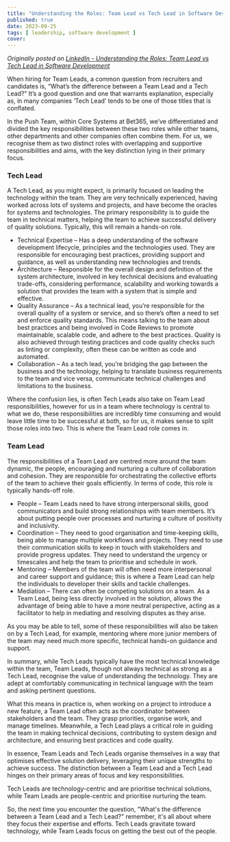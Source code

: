 ```yaml
---
title: "Understanding the Roles: Team Lead vs Tech Lead in Software Development"
published: true
date: 2023-09-25
tags: [ leadership, software development ]
cover: 
---
```


_Originally posted on [LinkedIn - Understanding the Roles: Team Lead vs Tech Lead in Software Development](https://www.linkedin.com/pulse/understanding-roles-team-lead-vs-tech-software-development-james-wade/)_

When hiring for Team Leads, a common question from recruiters and candidates is, “What’s the difference between a Team
Lead and a Tech Lead?” It’s a good question and one that warrants explanation, especially as, in many companies ‘Tech
Lead’ tends to be one of those titles that is conflated.

In the Push Team, within Core Systems at Bet365, we’ve differentiated and divided the key responsibilities between these
two roles while other teams, other departments and other companies often combine them. For us, we recognise them as two
distinct roles with overlapping and supportive responsibilities and aims, with the key distinction lying in their
primary focus.

### Tech Lead

A Tech Lead, as you might expect, is primarily focused on leading the technology within the team. They are very
technically experienced, having worked across lots of systems and projects, and have become the oracles for systems and
technologies. The primary responsibility is to guide the team in technical matters, helping the team to achieve
successful delivery of quality solutions. Typically, this will remain a hands-on role.

* Technical Expertise – Has a deep understanding of the software development lifecycle, principles and the technologies
used. They are responsible for encouraging best practices, providing support and guidance, as well as understanding new
technologies and trends.
* Architecture – Responsible for the overall design and definition of the system architecture, involved in key technical
decisions and evaluating trade-offs, considering performance, scalability and working towards a solution that provides
the team with a system that is simple and effective.
* Quality Assurance – As a technical lead, you’re responsible for the overall quality of a system or service, and so
there’s often a need to set and enforce quality standards. This means talking to the team about best practices and being
involved in Code Reviews to promote maintainable, scalable code, and adhere to the best practices. Quality is also
achieved through testing practices and code quality checks such as linting or complexity, often these can be written as
code and automated.
* Collaboration – As a tech lead, you’re bridging the gap between the business and the technology, helping to translate
business requirements to the team and vice versa, communicate technical challenges and limitations to the business.

Where the confusion lies, is often Tech Leads also take on Team Lead responsibilities, however for us in a team where
technology is central to what we do, these responsibilities are incredibly time consuming and would leave little time to
be successful at both, so for us, it makes sense to split those roles into two. This is where the Team Lead role comes
in.

### Team Lead

The responsibilities of a Team Lead are centred more around the team dynamic, the people, encouraging and nurturing a
culture of collaboration and cohesion. They are responsible for orchestrating the collective efforts of the team to
achieve their goals efficiently. In terms of code, this role is typically hands-off role.

* People – Team Leads need to have strong interpersonal skills, good communicators and build strong relationships with
team members. It’s about putting people over processes and nurturing a culture of positivity and inclusivity.
* Coordination – They need to good organisation and time-keeping skills, being able to manage multiple workflows and
projects. They need to use their communication skills to keep in touch with stakeholders and provide progress updates.
They need to understand the urgency or timescales and help the team to prioritise and schedule in work.
* Mentoring – Members of the team will often need more interpersonal and career support and guidance; this is where a Team
Lead can help the individuals to developer their skills and tackle challenges.
* Mediation – There can often be competing solutions on a team. As a Team Lead, being less directly involved in the
solution, allows the advantage of being able to have a more neutral perspective, acting as a facilitator to help in
mediating and resolving disputes as they arise.

As you may be able to tell, some of these responsibilities will also be taken on by a Tech Lead, for example, mentoring
where more junior members of the team may need much more specific, technical hands-on guidance and support.

In summary, while Tech Leads typically have the most technical knowledge within the team, Team Leads, though not always
technical as strong as a Tech Lead, recognise the value of understanding the technology. They are adept at comfortably
communicating in technical language with the team and asking pertinent questions.

What this means in practice is, when working on a project to introduce a new feature, a Team Lead often acts as the
coordinator between stakeholders and the team. They grasp priorities, organise work, and manage timelines. Meanwhile, a
Tech Lead plays a critical role in guiding the team in making technical decisions, contributing to system design and
architecture, and ensuring best practices and code quality.

In essence, Team Leads and Tech Leads organise themselves in a way that optimises effective solution delivery,
leveraging their unique strengths to achieve success.
The distinction between a Team Lead and a Tech Lead hinges on their primary areas of focus and key responsibilities.

Tech Leads are technology-centric and are prioritise technical solutions, while Team Leads are people-centric and
prioritise nurturing the team.

So, the next time you encounter the question, "What's the difference between a Team Lead and a Tech Lead?" remember,
it's all about where they focus their expertise and efforts. Tech Leads gravitate toward technology, while Team Leads
focus on getting the best out of the people.
